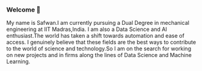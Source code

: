 ### Welcome 👋

<!--
**Safwan-91/Safwan-91** is a ✨ _special_ ✨ repository because its `README.md` (this file) appears on your GitHub profile.

Here are some ideas to get you started:

- 🔭 I’m currently working on ...
- 🌱 I’m currently learning ...
- 👯 I’m looking to collaborate on ...
- 🤔 I’m looking for help with ...
- 💬 Ask me about ...
- 📫 How to reach me: ...
- 😄 Pronouns: ...
- ⚡ Fun fact: ...
-->My name is Safwan.I am currently pursuing a Dual Degree in mechanical engineering at IIT Madras,India. I am also a Data Science and AI enthusiast.The world has taken a shift towards automation and ease of access. I genuinely believe that these fields are the best ways to contribute to the world of science and technology.So I am on the search for working on new projects and in firms along the lines of Data Science and Machine Learning.

